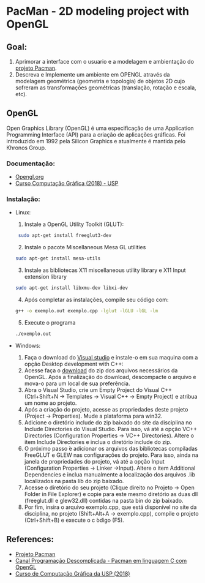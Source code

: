 # PacMan - 2D modeling project with OpenGL
 
## Goal:
1. Aprimorar a interface com o usuario e a modelagem e ambientação do [projeto Pacman](https://github.com/mercedesDiniz/Games.c/tree/main/PacMan).
2. Descreva e Implemente um ambiente em OPENGL através da modelagem geométrica (geometria e topologia) de objetos 2D cujo sofreram as transformações geométricas (translação, rotação e escala, etc).

## OpenGL
Open Graphics Library (OpenGL) é uma especificação de uma
Application Programming Interface (API) para a criação de
aplicações gráficas.
Foi introduzido em 1992 pela Silicon Graphics e atualmente é
mantida pelo Khronos Group.
### Documentação: 
- [Opengl.org](https://www.opengl.org/)
- [Curso  Computação Gráfica (2018) - USP](https://edisciplinas.usp.br/course/view.php?id=61213#section-5)
### Instalação:
- Linux:
    1. Instale a OpenGL Utility Toolkit (GLUT):
    ~~~bash
     sudo apt-get install freeglut3-dev
    ~~~
    2. Instale o pacote Miscellaneous Mesa GL utilities 
    ~~~bash
    sudo apt-get install mesa-utils
    ~~~
    3. Instale as bibliotecas X11 miscellaneous utility library e X11 Input extension library 
    ~~~bash
    sudo apt-get install libxmu-dev libxi-dev
    ~~~
    4. Após completar as instalações, compile seu código com:
    ~~~bash
    g++ -o exemplo.out exemplo.cpp -lglut -lGLU -lGL -lm
    ~~~
    5. Execute o programa
    ~~~bash
    ./exemplo.out
    ~~~

- Windows:
    1. Faça o download do [Visual studio](https://www.visualstudio.com/downloads/)  e instale-o em sua maquina com a opção Desktop development with C++:
    2. Acesse faça o [download](https://edisciplinas.usp.br/mod/resource/view.php?id=2300602) do zip dos arquivos necessários da OpenGL. Após a finalização do download, descompacte o arquivo e mova-o para um local de sua preferência.
    3. Abra o Visual Studio, crie um Empty Project do Visual C++ (Ctrl+Shift+N → Templates →
    Visual C++ → Empty Project) e atribua um nome ao projeto.
    4. Após a criação do projeto, acesse as propriedades deste projeto (Project → Properties). Mude a plataforma para win32.
    5. Adicione o diretório include do zip baixado do site da disciplina no Include Directories do Visual Studio. Para isso, vá até a opção VC++ Directories (Configuration Properties → VC++ Directories). Altere o item Include Directories e inclua o diretório include do zip.
    6. O próximo passo  ́e adicionar os arquivos das bibliotecas compiladas FreeGLUT e GLEW nas configurações do projeto. Para isso, ainda na janela de propriedades do projeto, vá até a opção Input (Configuration Properties → Linker →Input). Altere o item Additional Dependencies e inclua manualmente a localização dos arquivos .lib localizados na pasta lib do zip baixado.
    7. Acesse o diretório do seu projeto (Clique direito no Projeto → Open Folder in File Explorer) e copie para este mesmo diretório as duas dll (freeglut.dll e glew32.dll) contidas na pasta bin do zip baixado.
    8. Por fim, insira o arquivo exemplo.cpp, que está disponível no site da disciplina, no projeto (Shift+Alt+A → exemplo.cpp), compile o projeto (Ctrl+Shift+B) e execute o c ́odigo (F5).

## References:
- [Projeto Pacman](https://github.com/mercedesDiniz/Games.c/tree/main/PacMan)
- [Canal Programação Descomplicada - Pacman em linguagem C com OpenGL](https://www.youtube.com/watch?v=z7_dIC6ipZA&t=482s&ab_channel=Programa%C3%A7%C3%A3oDescomplicada)
- [Curso de Computação Gráfica da USP (2018)](https://edisciplinas.usp.br/course/view.php?id=61213#section-5)
